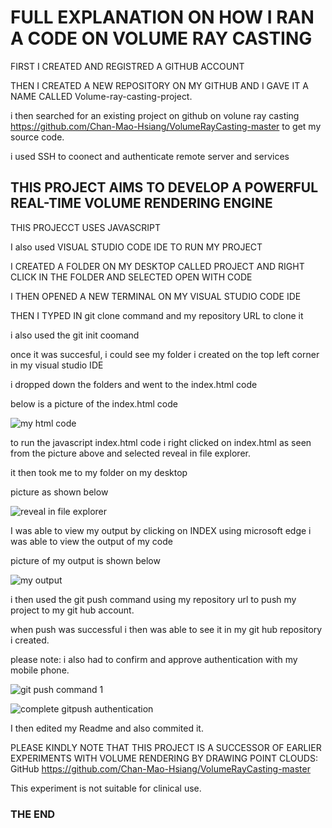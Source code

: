 # FULL EXPLANATION ON HOW I RAN A CODE ON VOLUME RAY CASTING

FIRST I CREATED AND REGISTRED A GITHUB ACCOUNT

THEN I CREATED A NEW REPOSITORY ON MY GITHUB AND I GAVE IT A NAME CALLED Volume-ray-casting-project.

i then searched for an existing project on github on volune ray casting https://github.com/Chan-Mao-Hsiang/VolumeRayCasting-master
to get my source code.



i used SSH to coonect and authenticate remote server and services

## THIS PROJECT AIMS TO DEVELOP A POWERFUL REAL-TIME VOLUME RENDERING ENGINE


THIS PROJECCT USES JAVASCRIPT 

I also used VISUAL STUDIO CODE IDE TO RUN MY PROJECT

 I CREATED A FOLDER ON MY DESKTOP CALLED PROJECT AND RIGHT CLICK IN THE FOLDER AND SELECTED OPEN WITH CODE
 
 I THEN OPENED A NEW TERMINAL ON MY VISUAL STUDIO CODE IDE
 
 THEN I TYPED IN git clone command  and my repository URL to clone it
 
 i also used the git init coomand
 
 once it was succesful, i could see my folder i created on the top left corner in my visual studio IDE
 
 i dropped down the folders and went to the index.html code
 
 below is a picture of the index.html code
 
 
 
 ![my html code](https://github.com/nwalablessing/volumeray-casting-project/assets/106828675/a7d4826b-32ef-4656-964f-07d65dfc9a21)


to run the javascript index.html code i right clicked on index.html as seen from the picture above and selected reveal in file explorer.

it then took me to my folder on my desktop

picture as shown below



![reveal in file explorer](https://github.com/nwalablessing/volumeray-casting-project/assets/106828675/b88410ff-6bb9-4f15-8078-949150ded791)

I was able to view my output by clicking on INDEX using microsoft edge i was able to view the output of my code

picture of my output is shown below

![my output](https://github.com/nwalablessing/volumeray-casting-project/assets/106828675/803e8589-595e-43cb-a7c5-9940b4a870e4)


i then used the git push command using my repository url to push my project to my git hub account.

when push was successful i then was able to see it in my git hub repository i created.

please note: i also had to confirm and approve authentication with my mobile phone.

![git push command 1](https://github.com/nwalablessing/volumeray-casting-project/assets/106828675/e7e02aa0-f059-4d43-b209-7595fc496479)



![complete gitpush authentication](https://github.com/nwalablessing/volumeray-casting-project/assets/106828675/634b181e-f3c8-4ca3-b6c3-6e6ff58ab083)

I then edited my Readme and also commited it.

PLEASE KINDLY NOTE THAT THIS PROJECT IS A SUCCESSOR OF EARLIER EXPERIMENTS WITH VOLUME RENDERING BY DRAWING POINT CLOUDS: GitHub https://github.com/Chan-Mao-Hsiang/VolumeRayCasting-master

This experiment is not suitable for clinical use.

### THE END
